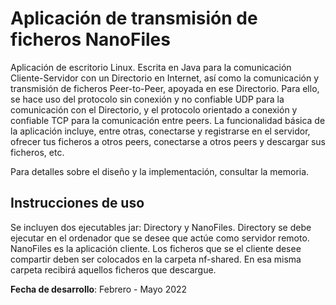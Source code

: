 # Aplicación de transmisión de ficheros NanoFiles

Aplicación de escritorio Linux. Escrita en Java para la comunicación Cliente-Servidor con un Directorio en Internet, así como la comunicación y transmisión de ficheros Peer-to-Peer, apoyada en ese Directorio. Para ello, se hace uso del protocolo sin conexión y no confiable UDP para la comunicación con el Directorio, y el protocolo orientado a conexión y confiable TCP para la comunicación entre peers. La funcionalidad básica de la aplicación incluye, entre otras, conectarse y registrarse en el servidor, ofrecer tus ficheros a otros peers, conectarse a otros peers y descargar sus ficheros, etc.

Para detalles sobre el diseño y la implementación, consultar la memoria.

## Instrucciones de uso

Se incluyen dos ejecutables jar: Directory y NanoFiles. Directory se debe ejecutar en el ordenador que se desee que actúe como servidor remoto. NanoFiles es la aplicación cliente. Los ficheros que se el cliente desee compartir deben ser colocados en la carpeta nf-shared. En esa misma carpeta recibirá aquellos ficheros que descargue. 

**Fecha de desarrollo**: Febrero - Mayo 2022
